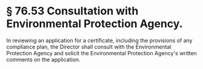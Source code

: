 # § 76.53   Consultation with Environmental Protection Agency.

In reviewing an application for a certificate, including the provisions of any compliance plan, the Director shall consult with the Environmental Protection Agency and solicit the Environmental Protection Agency's written comments on the application.




